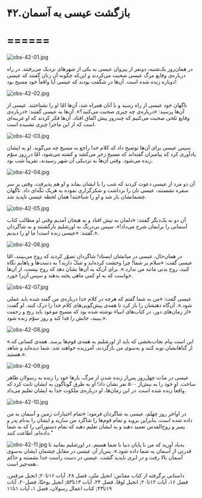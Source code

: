 ۴۲.بازگشت عیسی به آسمان
=======================

======
======

![obs-42-01.jpg](/var/www/vhosts/door43.org/httpdocs/data/gitrepo/media/en/obs/obs-42-01.jpg "obs-42-01.jpg")

در همان‌روز یک‌شنبه، دونفر از پیروان عیسی به یکی از شهرهای نزدیک
می‌رفتند. در راه درباره‌ی وقایع مرگ عیسی صحبت می‌کردند و این‌که چگونه آن
زنان گفتند که عیسی دوباره زنده شده است. آن‌ها در شگفت بودند که عیسی آیا
واقعاً خود مسیح بود!

![obs-42-02.jpg](/var/www/vhosts/door43.org/httpdocs/data/gitrepo/media/en/obs/obs-42-02.jpg "obs-42-02.jpg")

ناگهان خود عیسی از راه رسید و با آنان همراه شد، آن‌ها امّا او را
نشتاختند. عیسی از آن‌ها پرسید: «درباره‌ی چه چیزی صحبت می‌کنید؟». آن‌ها
به عیسی گفتند: «درباره‌ی وقایع تلخی صحبت می‌کنیم که چندروز پیش اتّفاق
افتاد. آن‌ها فکر کردند که او غریبه‌ای است که از این ماجرا چیزی نشنیده
است.

![obs-42-03.jpg](/var/www/vhosts/door43.org/httpdocs/data/gitrepo/media/en/obs/obs-42-03.jpg "obs-42-03.jpg")

سپس عیسی برای آن‌ها توضیح داد که کلام خدا راجع به مسیح چه می‌گوید. او به
ایشان یادآوری کرد که پیامبران گفته‌اند که مسیح زجر می‌کشد و کشته می‌شود،
امّا در روز سوّم زنده می‌شود. وقتی آن‌ها به نزدیکی آن شهر رسیدند،
تقریباً شب بود.

![obs-42-04.jpg](/var/www/vhosts/door43.org/httpdocs/data/gitrepo/media/en/obs/obs-42-04.jpg "obs-42-04.jpg")

آن دو مرد از عیسی دعوت کردند که شب را با ایشان بماند و او هم پذیرفت.
وقتی بر سر سفره نشستند، عیسی نان را برداشت و شکرگزاری نموده به هر‌یک
تکّه‌ای داد. ناگهان چشمانشان باز شد و او را شناختند! همان لحظه عیسی
ناپدید شد.

![obs-42-05.jpg](/var/www/vhosts/door43.org/httpdocs/data/gitrepo/media/en/obs/obs-42-05.jpg "obs-42-05.jpg")

آن دو به یک‌دیگر گفتند: «دلمان به تپش افتاد و به هیجان آمدیم وقتی او
مطالب کتاب آسمانی را برایمان شرح می‌داد!». سپس بی‌درنگ به اورشلیم
بازگشتند و به شاگردان گفتند: «عیسی زنده است! ما او را دیدیم.».

![obs-42-06.jpg](/var/www/vhosts/door43.org/httpdocs/data/gitrepo/media/en/obs/obs-42-06.jpg "obs-42-06.jpg")

در همان‌حال، عیسی در میانشان ایستاد! شاگردان تصوّر کردند که روح
می‌بینند، امّا عیسی گفت: «سلام بر شما! چرا وحشت کرده‌اید و شکّ دارید؟ به
دست‌ها و پاهایم نگاه کنید، روح بدنی مانند من ندارد.». برای آن‌که به
آن‌ها نشان دهد که روح نیست، از آن‌ها خواست که به او کمی ماهی پخته بدهند
و سپس آن‌را خورد.

![obs-42-07.jpg](/var/www/vhosts/door43.org/httpdocs/data/gitrepo/media/en/obs/obs-42-07.jpg "obs-42-07.jpg")

عیسی گفت: «من به شما گفتم که هرچه در کلام خدا درباره‌ی من گفته شده باید
عملی شود.». آن‌گاه ذهنشان را باز کرد تا همه‌ی پیش‌گویی‌های کلام خدا را
درک کنند. او گفت: «از زمان‌های دور، در کتاب‌های انبیاء نوشته شده بود که
مسیح موعود باید رنج و زحمت ببیند، جانش را فدا کند و روز سوّم زنده شود.».

![obs-42-08.jpg](/var/www/vhosts/door43.org/httpdocs/data/gitrepo/media/en/obs/obs-42-08.jpg "obs-42-08.jpg")

«.این است پیام نجات‌بخشی که باید از اورشلیم به همه‌ی قوم‌ها برسد. همه‌ی
کسانی که از گناهانشان توبه کنند و به‌سوی من بازگردند، آمرزیده خواهند شد.
شما دیده‌اید و شاهد هستید.».

![obs-42-09.jpg](/var/www/vhosts/door43.org/httpdocs/data/gitrepo/media/en/obs/obs-42-09.jpg "obs-42-09.jpg")

عیسی در مدّت چهل‌روز پس‌از زنده شدن از مرگ، بارها خود را زنده به رسولان
ظاهر ساخت. او خود را به بیش‌از ۵۰۰ نفر نشان داد! او به طرق گوناگون به
ایشان ثابت کرد که واقعاً زنده شده است. در این زمان‌ها، او درباره‌ی ملکوت
خدا به ایشان تعلیم می‌داد.

![obs-42-10.jpg](/var/www/vhosts/door43.org/httpdocs/data/gitrepo/media/en/obs/obs-42-10.jpg "obs-42-10.jpg")

در اواخر روز چهلم، عیسی به شاگردان فرمود: «تمام اختیارات زمین و آسمان به
من داده شده است، بنابراین بروید و تمام قوم‌ها را شاگرد من سازید و ایشان
را به‌نام پدر و پسر و روح‌القدس تعمید دهید و به ایشان تعلیم دهید که تمام
دستوراتی را که به شما داده‌ام، اطاعت کنند.”

![obs-42-11.jpg](/var/www/vhosts/door43.org/httpdocs/data/gitrepo/media/en/obs/obs-42-11.jpg "obs-42-11.jpg")
به‌یاد آورید که من تا پایان دنیا با شما هستم. در اورشلیم بمانید تا قدرتی
از آسمان به شما داده شود.». پس‌از آن عیسی در مقابل چشمان ایشان به‌سوی
آسمان بالا رفت و در ابری ناپدید گشت. عیسی در دست راست خدا نشسته و حاکم
همه‌چیز است..

داستانی برگرفته از کتاب مقدّس: انجیل متّی، فصل ۲۸، آیات ۱۶تا۲۰; انجیل
مرقس، فصل ۱۶، آیات ۱۲تا۲۰; انجیل لوقا، فصل ۲۴، آیات ۱۳تا۵۳; انجیل
یوحنّا، فصل۲۰، آیات ۱۹تا۲۳; کتاب اعمال رسولان، فصل ۱، آیات ۱تا۱۱

